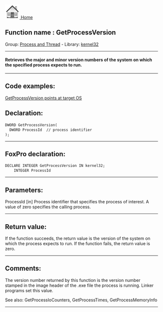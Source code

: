 [<img src="../../images/home.png"> Home ](https://github.com/VFPX/Win32API)  

## Function name : GetProcessVersion
Group: [Process and Thread](../../functions_group.md#Process_and_Thread)  -  Library: [kernel32](../../../libraries.md#kernel32)  
***  


#### Retrieves the major and minor version numbers of the system on which the specified process expects to run.
***  


## Code examples:
[GetProcessVersion points at target OS](../../samples/sample_170.md)  

## Declaration:
```foxpro  
DWORD GetProcessVersion(
  DWORD ProcessId  // process identifier
);  
```  
***  


## FoxPro declaration:
```foxpro  
DECLARE INTEGER GetProcessVersion IN kernel32;
	INTEGER ProcessId  
```  
***  


## Parameters:
ProcessId 
[in] Process identifier that specifies the process of interest. A value of zero specifies the calling process.   
***  


## Return value:
If the function succeeds, the return value is the version of the system on which the process expects to run. If the function fails, the return value is zero.   
***  


## Comments:
The version number returned by this function is the version number stamped in the image header of the .exe file the process is running. Linker programs set this value.   
  
See also: GetProcessIoCounters, GetProcessTimes,  GetProcessMemoryInfo   
  
***  

